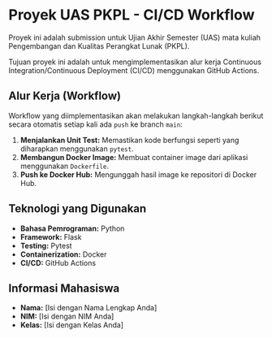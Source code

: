 # Proyek UAS PKPL - CI/CD Workflow

Proyek ini adalah submission untuk Ujian Akhir Semester (UAS) mata kuliah Pengembangan dan Kualitas Perangkat Lunak (PKPL).

Tujuan proyek ini adalah untuk mengimplementasikan alur kerja Continuous Integration/Continuous Deployment (CI/CD) menggunakan GitHub Actions.

## Alur Kerja (Workflow)
Workflow yang diimplementasikan akan melakukan langkah-langkah berikut secara otomatis setiap kali ada `push` ke branch `main`:
1.  **Menjalankan Unit Test:** Memastikan kode berfungsi seperti yang diharapkan menggunakan `pytest`.
2.  **Membangun Docker Image:** Membuat container image dari aplikasi menggunakan `Dockerfile`.
3.  **Push ke Docker Hub:** Mengunggah hasil image ke repositori di Docker Hub.

## Teknologi yang Digunakan
- **Bahasa Pemrograman:** Python
- **Framework:** Flask
- **Testing:** Pytest
- **Containerization:** Docker
- **CI/CD:** GitHub Actions

## Informasi Mahasiswa
- **Nama:** [Isi dengan Nama Lengkap Anda]
- **NIM:** [Isi dengan NIM Anda]
- **Kelas:** [Isi dengan Kelas Anda]